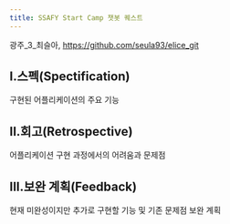 ```yaml
---
title: SSAFY Start Camp 챗봇 퀘스트
---
```


광주_3_최슬아, https://github.com/seula93/elice_git

I.스펙(Spectification)
---
구현된 어플리케이션의 주요 기능


II.회고(Retrospective)
---
어플리케이션 구현 과정에서의 어려움과 문제점


III.보완 계획(Feedback)
---
현재 미완성이지만 추가로 구현할 기능 및 기존 문제점 보완 계획
